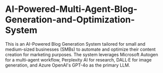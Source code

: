 # AI-Powered-Multi-Agent-Blog-Generation-and-Optimization-System
This is an AI-Powered Blog Generation System tailored for small and medium-sized businesses (SMBs) to automate and optimize their content creation for marketing purposes. The system leverages Microsoft Autogen for a multi-agent workflow, Perplexity AI for research, DALL·E for image generation, and Azure OpenAI's GPT-4o as the primary LLM.
